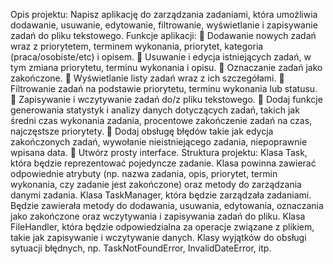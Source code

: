 Opis projektu:
Napisz aplikację do zarządzania zadaniami, która umożliwia dodawanie, usuwanie, edytowanie, filtrowanie,
wyświetlanie i zapisywanie zadań do pliku tekstowego.
Funkcje aplikacji:
 Dodawanie nowych zadań wraz z priorytetem, terminem wykonania, priorytet, kategoria
(praca/osobiste/etc) i opisem.
 Usuwanie i edycja istniejących zadań, w tym zmiana priorytetu, terminu wykonania i opisu.
 Oznaczanie zadań jako zakończone.
 Wyświetlanie listy zadań wraz z ich szczegółami.
 Filtrowanie zadań na podstawie priorytetu, terminu wykonania lub statusu.
 Zapisywanie i wczytywanie zadań do/z pliku tekstowego.
 Dodaj funkcje generowania statystyk i analizy danych dotyczących zadań, takich jak średni czas
wykonania zadania, procentowe zakończenie zadań na czas, najczęstsze priorytety.
 Dodaj obsługę błędów takie jak edycja zakończonych zadań, wywołanie nieistniejącego zadania,
niepoprawnie wpisana data.
 Utwórz prosty interface.
Struktura projektu:
Klasa Task, która będzie reprezentować pojedyncze zadanie. Klasa powinna zawierać odpowiednie
atrybuty (np. nazwa zadania, opis, priorytet, termin wykonania, czy zadanie jest zakończone) oraz metody
do zarządzania danymi zadania.
Klasa TaskManager, która będzie zarządzała zadaniami. Będzie zawierała metody do dodawania,
usuwania, edytowania, oznaczania jako zakończone oraz wczytywania i zapisywania zadań do pliku.
Klasa FileHandler, która będzie odpowiedzialna za operacje związane z plikiem, takie jak zapisywanie i
wczytywanie danych.
Klasy wyjątków do obsługi sytuacji błędnych, np. TaskNotFoundError, InvalidDateError, itp.
